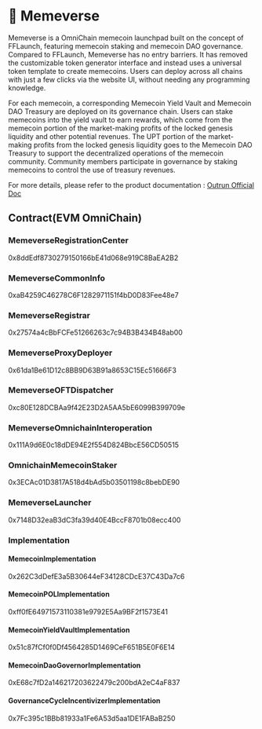# 🤩 Memeverse

Memeverse is a OmniChain memecoin launchpad built on the concept of FFLaunch, featuring memecoin staking and memecoin DAO governance. Compared to FFLaunch, Memeverse has no entry barriers. It has removed the customizable token generator interface and instead uses a universal token template to create memecoins. Users can deploy across all chains with just a few clicks via the website UI, without needing any programming knowledge.

For each memecoin, a corresponding Memecoin Yield Vault and Memecoin DAO Treasury are deployed on its governance chain. Users can stake memecoins into the yield vault to earn rewards, which come from the memecoin portion of the market-making profits of the locked genesis liquidity and other potential revenues. The UPT portion of the market-making profits from the locked genesis liquidity goes to the Memecoin DAO Treasury to support the decentralized operations of the memecoin community. Community members participate in governance by staking memecoins to control the use of treasury revenues.

For more details, please refer to the product documentation : [Outrun Official Doc](https://outrun.gitbook.io/doc "Outrun Official Doc")

## Contract(EVM OmniChain)

### MemeverseRegistrationCenter

0x8ddEdf8730279150166bE41d068e919C8BaEA2B2

### MemeverseCommonInfo

0xaB4259C46278C6F1282971151f4bD0D83Fee48e7

### MemeverseRegistrar

0x27574a4cBbFCFe51266263c7c94B3B434B48ab00

### MemeverseProxyDeployer

0x61da1Be61D12c8BB9D63B91a8653C15Ec51666F3

### MemeverseOFTDispatcher

0xc80E128DCBAa9f42E23D2A5AA5bE6099B399709e

### MemeverseOmnichainInteroperation

0x111A9d6E0c18dDE94E2f554D824BbcE56CD50515

### OmnichainMemecoinStaker

0x3ECAc01D3817A518d4bAd5b03501198c8bebDE90

### MemeverseLauncher

0x7148D32eaB3dC3fa39d40E4BccF8701b08ecc400

### Implementation

#### MemecoinImplementation

0x262C3dDefE3a5B30644eF34128CDcE37C43Da7c6

#### MemecoinPOLImplementation

0xff0fE64971573110381e9792E5Aa9BF2f1573E41

#### MemecoinYieldVaultImplementation

0x51c87fCf0f0Df4564285D1469CeF651B5E0F6E14

#### MemecoinDaoGovernorImplementation

0xE68c7fD2a146217203622479c200bdA2eC4aF837

#### GovernanceCycleIncentivizerImplementation

0x7Fc395c1BBb81933a1Fe6A53d5aa1DE1FABaB250
